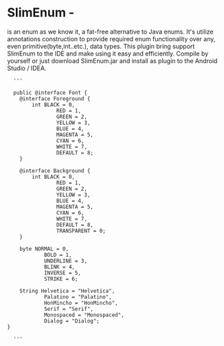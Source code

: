# SlimEnum - 
is an enum as we know it, a fat-free alternative to Java enums. It's utilize annotations construction to provide required enum
      functionality over any, even primitive(byte,int..etc.), data types. This plugin bring support SlimEnum to the IDE and
      make using it easy and efficiently. Compile by yourself or just download SlimEnum.jar and install as plugin to the Android Studio / IDEA.
      
    
      
      
      
      '''
      
      public @interface Font {
		@interface Foreground {
			int BLACK = 0,
					RED = 1,
					GREEN = 2,
					YELLOW = 3,
					BLUE = 4,
					MAGENTA = 5,
					CYAN = 6,
					WHITE = 7,
					DEFAULT = 8;
		}
		
		@interface Background {
			int BLACK = 0,
					RED = 1,
					GREEN = 2,
					YELLOW = 3,
					BLUE = 4,
					MAGENTA = 5,
					CYAN = 6,
					WHITE = 7,
					DEFAULT = 8,
					TRANSPARENT = 0;
		}
		
		byte NORMAL = 0,
				BOLD = 1,
				UNDERLINE = 3,
				BLINK = 4,
				INVERSE = 5,
				STRIKE = 6;
		
		String Helvetica = "Helvetica",
				Palatino = "Palatino",
				HonMincho = "HonMincho",
				Serif = "Serif",
				Monospaced = "Monospaced",
				Dialog = "Dialog";
	}
      
      '''
